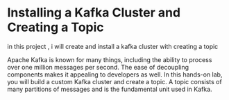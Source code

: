 # Installing a Kafka Cluster and Creating a Topic
in this project , i will create and install a kafka cluster with creating a topic 


Apache Kafka is known for many things, including the ability to process over one million messages per second. The ease of decoupling components makes it appealing to developers as well. In this hands-on lab, you will build a custom Kafka cluster and create a topic. A topic consists of many partitions of messages and is the fundamental unit used in Kafka.
